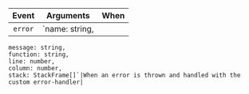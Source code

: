 <!--
 Copyright (c) 2022 MillenniumEarl
 
 This software is released under the MIT License.
 https://opensource.org/licenses/MIT
-->
|Event|Arguments|When|
|:---:|:---:|:---|
|`error`|`name: string,
    message: string,
    function: string,
    line: number,
    column: number,
    stack: StackFrame[]`|When an error is thrown and handled with the custom error-handler|